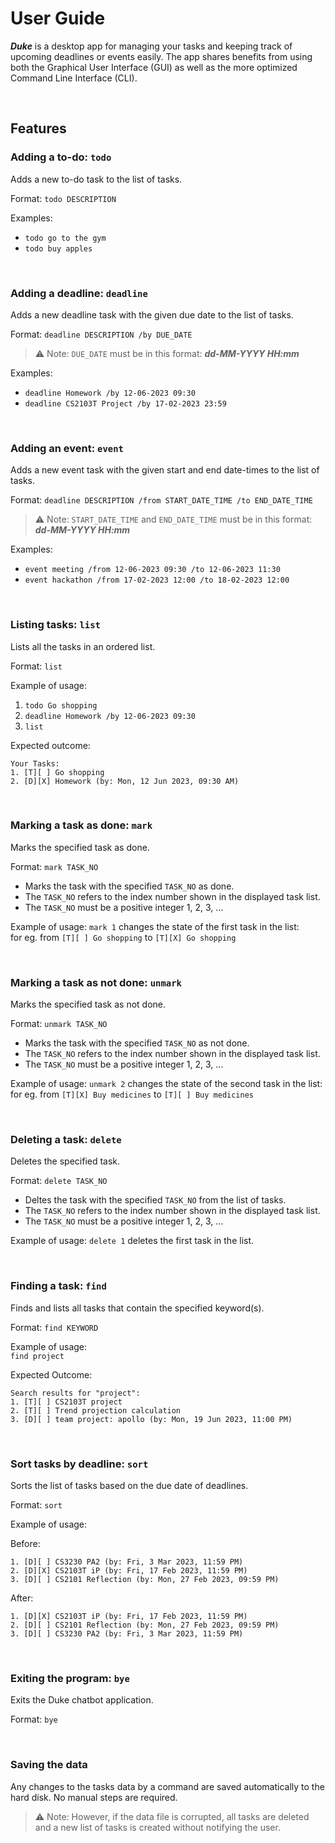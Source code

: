 # User Guide

***Duke*** is a desktop app for managing your tasks and keeping track of upcoming deadlines or events easily. The app shares benefits from using both the Graphical User Interface (GUI) as well as the more optimized Command Line Interface (CLI). 

<br />

## Features 

### Adding a to-do: `todo`

Adds a new to-do task to the list of tasks.  

Format: `todo DESCRIPTION`

Examples:
- `todo go to the gym`
- `todo buy apples`

<br />

### Adding a deadline: `deadline`

Adds a new deadline task with the given due date to the list of tasks.  

Format: `deadline DESCRIPTION /by DUE_DATE`
> ⚠️ Note: `DUE_DATE` must be in this format: ***dd-MM-YYYY HH:mm***

Examples:
- `deadline Homework /by 12-06-2023 09:30`
- `deadline CS2103T Project /by 17-02-2023 23:59`

<br />

### Adding an event: `event`

Adds a new event task with the given start and end date-times to the list of tasks.  

Format: `deadline DESCRIPTION /from START_DATE_TIME /to END_DATE_TIME`
> ⚠️ Note: `START_DATE_TIME` and `END_DATE_TIME` must be in this format: ***dd-MM-YYYY HH:mm***

Examples:
- `event meeting /from 12-06-2023 09:30 /to 12-06-2023 11:30`
- `event hackathon /from 17-02-2023 12:00 /to 18-02-2023 12:00`

<br />

### Listing tasks: `list`

Lists all the tasks in an ordered list. 

Format: `list`

Example of usage: 
1. `todo Go shopping`  
2. `deadline Homework /by 12-06-2023 09:30`  
3. `list`  

Expected outcome:

```
Your Tasks:
1. [T][ ] Go shopping
2. [D][X] Homework (by: Mon, 12 Jun 2023, 09:30 AM)
```

<br />

### Marking a task as done: `mark`

Marks the specified task as done.

Format: `mark TASK_NO`

- Marks the task with the specified `TASK_NO` as done. 
- The `TASK_NO` refers to the index number shown in the displayed task list. 
- The `TASK_NO` must be a positive integer 1, 2, 3, ... 

Example of usage:
`mark 1` changes the state of the first task in the list:  
for eg. from `[T][ ] Go shopping` to `[T][X] Go shopping`


<br />

### Marking a task as not done: `unmark`

Marks the specified task as not done.

Format: `unmark TASK_NO`

- Marks the task with the specified `TASK_NO` as not done. 
- The `TASK_NO` refers to the index number shown in the displayed task list. 
- The `TASK_NO` must be a positive integer 1, 2, 3, ... 

Example of usage:
`unmark 2` changes the state of the second task in the list:  
for eg. from `[T][X] Buy medicines` to `[T][ ] Buy medicines`

<br />

### Deleting a task: `delete`

Deletes the specified task.

Format: `delete TASK_NO`

- Deltes the task with the specified `TASK_NO` from the list of tasks. 
- The `TASK_NO` refers to the index number shown in the displayed task list. 
- The `TASK_NO` must be a positive integer 1, 2, 3, ... 

Example of usage:
`delete 1` deletes the first task in the list.

<br />

### Finding a task: `find`

Finds and lists all tasks that contain the specified keyword(s).

Format: `find KEYWORD`  

Example of usage:  
`find project`

Expected Outcome:  
```
Search results for "project":
1. [T][ ] CS2103T project
2. [T][ ] Trend projection calculation
3. [D][ ] team project: apollo (by: Mon, 19 Jun 2023, 11:00 PM)
```

<br />

### Sort tasks by deadline: `sort`  

Sorts the list of tasks based on the due date of deadlines.

Format: `sort`

Example of usage:

Before:
```
1. [D][ ] CS3230 PA2 (by: Fri, 3 Mar 2023, 11:59 PM)
2. [D][X] CS2103T iP (by: Fri, 17 Feb 2023, 11:59 PM)
3. [D][ ] CS2101 Reflection (by: Mon, 27 Feb 2023, 09:59 PM)
```

After:
```
1. [D][X] CS2103T iP (by: Fri, 17 Feb 2023, 11:59 PM)
2. [D][ ] CS2101 Reflection (by: Mon, 27 Feb 2023, 09:59 PM)
3. [D][ ] CS3230 PA2 (by: Fri, 3 Mar 2023, 11:59 PM)
```

<br />

### Exiting the program: `bye`  
Exits the Duke chatbot application.  

Format: `bye`

<br />

### Saving the data

Any changes to the tasks data by a command are saved automatically to the hard disk. No manual steps are required. 
> ⚠️ Note: However, if the data file is corrupted, all tasks are deleted and a new list of tasks is created without notifying the user.
